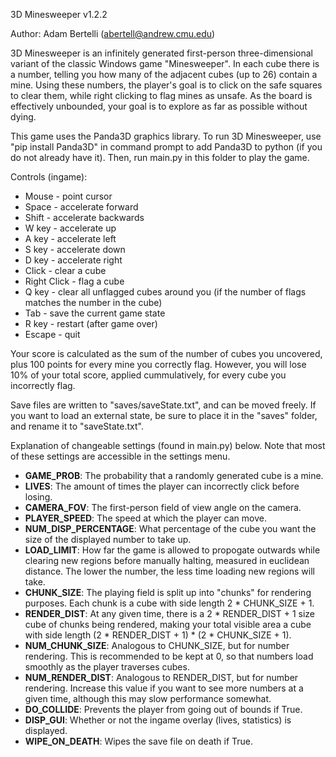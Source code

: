 3D Minesweeper v1.2.2

Author: Adam Bertelli (abertell@andrew.cmu.edu)

3D Minesweeper is an infinitely generated first-person three-dimensional variant of the classic Windows game "Minesweeper". In each cube there is a number, telling you how many of the adjacent cubes (up to 26) contain a mine. Using these numbers, the player's goal is to click on the safe squares to clear them, while right clicking to flag mines as unsafe. As the board is effectively unbounded, your goal is to explore as far as possible without dying.

This game uses the Panda3D graphics library. To run 3D Minesweeper, use "pip install Panda3D" in command prompt to add Panda3D to python (if you do not already have it). Then, run main.py in this folder to play the game.

Controls (ingame):
+ Mouse - point cursor
+ Space - accelerate forward
+ Shift - accelerate backwards
+ W key - accelerate up
+ A key - accelerate left
+ S key - accelerate down
+ D key - accelerate right
+ Click - clear a cube
+ Right Click - flag a cube
+ Q key - clear all unflagged cubes around you (if the number of flags matches the number in the cube)
+ Tab - save the current game state
+ R key - restart (after game over)
+ Escape - quit

Your score is calculated as the sum of the number of cubes you uncovered, plus 100 points for every mine you correctly flag. However, you will lose 10% of your total score, applied cummulatively, for every cube you incorrectly flag.

Save files are written to "saves/saveState.txt", and can be moved freely. If you want to load an external state, be sure to place it in the "saves" folder, and rename it to "saveState.txt".

Explanation of changeable settings (found in main.py) below. Note that most of these settings are accessible in the settings menu.

+ __GAME_PROB__: The probability that a randomly generated cube is a mine.
+ __LIVES__: The amount of times the player can incorrectly click before losing.
+ __CAMERA_FOV__: The first-person field of view angle on the camera.
+ __PLAYER_SPEED__: The speed at which the player can move.
+ __NUM_DISP_PERCENTAGE__: What percentage of the cube you want the size of the displayed number to take up.
+ __LOAD_LIMIT__: How far the game is allowed to propogate outwards while clearing new regions before manually halting, measured in euclidean distance. The lower the number, the less time loading new regions will take.
+ __CHUNK_SIZE__: The playing field is split up into "chunks" for rendering purposes. Each chunk is a cube with side length 2 * CHUNK_SIZE + 1.
+ __RENDER_DIST__: At any given time, there is a 2 * RENDER_DIST + 1 size cube of chunks being rendered, making your total visible area a cube with side length (2 * RENDER_DIST + 1) * (2 * CHUNK_SIZE + 1).
+ __NUM_CHUNK_SIZE__: Analogous to CHUNK_SIZE, but for number rendering. This is recommended to be kept at 0, so that numbers load smoothly as the player traverses cubes.
+ __NUM_RENDER_DIST__: Analogous to RENDER_DIST, but for number rendering. Increase this value if you want to see more numbers at a given time, although this may slow performance somewhat.
+ __DO_COLLIDE__: Prevents the player from going out of bounds if True.
+ __DISP_GUI__: Whether or not the ingame overlay (lives, statistics) is displayed.
+ __WIPE_ON_DEATH__: Wipes the save file on death if True.
